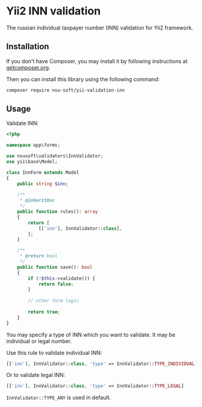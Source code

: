 # Yii2 INN validation

The russian individual taxpayer number (INN) validation for Yii2 framework.

## Installation

If you don't have Composer, you may install it by following instructions at [getcomposer.org](https://getcomposer.org/doc/00-intro.md).

Then you can install this library using the following command:

```bash
composer require nsu-soft/yii-validation-inn
```

## Usage

Validate INN:

```php
<?php

namespace app\forms;

use nsusoft\validators\InnValidator;
use yii\base\Model;

class InnForm extends Model
{
    public string $inn;
    
    /**
     * @inheritDoc
     */
    public function rules(): array
    {
        return [
            [['inn'], InnValidator::class],
        ];
    }

    /**
     * @return bool
     */
    public function save(): bool
    {
        if (!$this->validate()) {
            return false;
        }
        
        // other form logic
        
        return true; 
    }
}
```

You may specify a type of INN which you want to validate. It may be individual or legal number.

Use this rule to validate individual INN:

```php
[['inn'], InnValidator::class, 'type' => InnValidator::TYPE_INDIVIDUAL]
```

Or to validate legal INN:

```php
[['inn'], InnValidator::class, 'type' => InnValidator::TYPE_LEGAL]
```

`InnValidator::TYPE_ANY` is used in default.